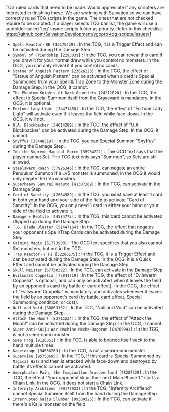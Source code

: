 TCG ruled cards that need to be made. Would appreciate if any scripters are interested in finishing these. We are working with Salvation so we can have correctly ruled TCG scripts in the game. The ones that are not checked require to be scripted. If a player selects TCG banlist, the game will use a subfolder called 'tcg' inside scripts folder as priority. Refer to this checklist: https://github.com/SalvationDevelopment/ygopro-tcg-scripts/issues/1

- `Spell Reactor・RE [15175429]` : In the TCG, it is a Trigger Effect and can be activated during the Damage Step.  
- `Symbol of Friendship [2295831]` : In the TCG, you can reveal this card if you draw it for your normal draw while you control no monsters. In the OCG, you can only reveal it if you control no cards.  
- `Statue of Anguish Pattern [23626223]` : In the TCG, the effect of "Statue of Anguish Pattern" can be activated when a card is Special Summoned from your Spell & Trap Zone to the Monster Zone during the Damage Step. In the OCG, it cannot.  
- `The Phantom Knights of Dark Gauntlets [24212820]` : In the TCG, the effect to Special Summon itself from the Graveyard is mandatory. In the OCG, it is optional.  
- `Fortune Lady Light [34471458]` : In the TCG, the effect of "Fortune Lady Light" will activate even if it leaves the field while face-down. In the OCG, it will not.  
- `U.A. Blockbacker [34614289]` : In the TCG, the effect of "U.A. Blockbacker" can be activated during the Damage Step. In the OCG, it cannot.  
- `Snyffus [35448319]` : In the TCG, you can Special Summon "Snyffus" during the Damage Step.   
- `Ido the Supreme Magical Force [35984222]` : The OCG text says that the player cannot Set. The TCG text only says "Summon", so Sets are still allowed.  
- `Steelswarm Roach [37926346]` : In the TCG, can negate an entire Pendulum Summon if a LV5 monster is summoned, in the OCG it would only negate the LV5 monsters.  
- `Superheavy Samurai Kabuto [41307269]` : In the TCG, can activate in the Damage Step  
- `Card of Sanctity [42664989]` : In the TCG, you must have at least 1 card in both your hand and your side of the field to activate "Card of Sanctity". In the OCG, you only need 1 card in either your hand or your side of the field to activate it.  
- `Damage = Reptile [44584775]` : In the TCG, this card cannot be activated (flipped up) during the Damage Step.  
- `T.G. Blade Blaster [51447164]` : In the TCG, the effect that negates your opponent's Spell/Trap Cards can be activated during the Damage Step.  
- `Calming Magic [51773900]` : The OCG text specifies that you also cannot Set monsters, but not in the TCG  
- `Trap Reactor・Y FI [52286175]` : In the TCG, it is a Trigger Effect and can be activated during the Damage Step. In the OCG, it is a Quick Effect and cannot be activated during the Damage Step.  
- `Skull Meister [67750322]` : In the TCG, can activate in the Damage Step  
- `Evilswarm Coppelia [77841719]` : In the TCG, the effect of "Evilswarm Coppelia" is optional, and can only be activated when it leaves the field by an opponent's card (by battle or card effect). In the OCG, the effect of "Evilswarm Coppelia" is mandatory, and activates whenever it leaves the field by an opponent's card (by battle, card effect, Special Summoning condition, or cost).  
- `Null and Void [80863132]` : In the TCG, "Null and Void" can be activated during the Damage Step.  
- `Attack the Moon! [83715234]` : In the TCG, the effect of "Attack the Moon!" can be activated during the Damage Step. In the OCG, it cannot.  
- `Super Anti-Kaiju War Machine Mecha-Dogoran [84769941]` : In the TCG, is not a semi-nomi monster  
- `Swap Frog [9126351]` : In the TCG, is able to bounce itself back to the hand multiple times  
- `Kagetokage [94656263]` : In the TCG, is not a semi-nomi monster  
- `Supervise [95750695]` : In the TCG, if this card is Special Summoned by `Magical Hats` and then is attacked while face-down and destroyed by battle, its effects cannot be activated.  
- `Amorphactor Pain, the Imagination Dracoverlord [98287529]` : In the TCG, the effect "Your opponent skips their next Main Phase 1." starts a Chain Link. In the OCG, it does not start a Chain Link.
- `Infernity Archfiend [99177923]` : In the TCG, "Infernity Archfiend" cannot Special Summon itself from the hand during the Damage Step.  
- `Interrupted Kaiju Slumber [99330325]` : In the TCG, can activate if there's a Kaiju monster on the field  
